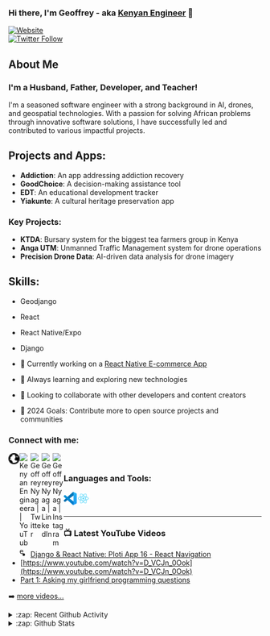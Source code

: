 ### Hi there, I'm Geoffrey - aka [Kenyan Engineer][website] 👋

[![Website](https://img.shields.io/website?label=GEOFFREYNYAGA.COM&style=for-the-badge&up_message=GO&url=https%3A%2F%2Fgeoffreynyaga.com)](https://geoffreynyaga.com)
<br>
[![Twitter Follow](https://img.shields.io/twitter/follow/geoffreynyaga?label=FOLLOW%20%40geoffreynyaga&style=for-the-badge)](https://twitter.com/geoffreynyaga)


## About Me

### I'm a Husband, Father, Developer, and Teacher!

I'm a seasoned software engineer with a strong background in AI, drones, and geospatial technologies. With a passion for solving African problems through innovative software solutions, I have successfully led and contributed to various impactful projects.


## Projects and Apps:

- **Addiction**: An app addressing addiction recovery
- **GoodChoice**: A decision-making assistance tool
- **EDT**: An educational development tracker
- **Yiakunte**: A cultural heritage preservation app

### Key Projects:

- **KTDA**: Bursary system for the biggest tea farmers group in Kenya
- **Anga UTM**: Unmanned Traffic Management system for drone operations
- **Precision Drone Data**: AI-driven data analysis for drone imagery

## Skills:

- Geodjango
- React
- React Native/Expo
- Django
  

- 🔭 Currently working on a [React Native E-commerce App][website]
- 🌱 Always learning and exploring new technologies
- 👯 Looking to collaborate with other developers and content creators
- 🥅 2024 Goals: Contribute more to open source projects and communities


### Connect with me:

[<img align="left" alt="geoffreynyaga.com" width="22px" src="https://raw.githubusercontent.com/iconic/open-iconic/master/svg/globe.svg" />][website]
[<img align="left" alt="Kenyan Engineer | YouTube" width="22px" src="https://cdn.jsdelivr.net/npm/simple-icons@v3/icons/youtube.svg" />][youtube]
[<img align="left" alt="Geoffrey Nyaga | Twitter" width="22px" src="https://cdn.jsdelivr.net/npm/simple-icons@v3/icons/twitter.svg" />][twitter]
[<img align="left" alt="Geoffrey Nyaga | LinkedIn" width="22px" src="https://cdn.jsdelivr.net/npm/simple-icons@v3/icons/linkedin.svg" />][linkedin]
[<img align="left" alt="Geoffrey Nyaga | Instagram" width="22px" src="https://cdn.jsdelivr.net/npm/simple-icons@v3/icons/instagram.svg" />][instagram]

<br />

### Languages and Tools:

[<img align="left" alt="Visual Studio Code" width="26px" src="https://raw.githubusercontent.com/github/explore/80688e429a7d4ef2fca1e82350fe8e3517d3494d/topics/visual-studio-code/visual-studio-code.png" />][ pytest django and django rest framework: 1 - django setup playlist ]

[<img align="left" alt="HTML5" width="26px" src="https://raw.githubusercontent.com/github/explore/80688e429a7d4ef2fca1e82350fe8e3517d3494d/topics/react/react.png" />][fullstack django and react native: m-pesa daraja api playlist]

<br />
<br />

---

### 📺 Latest YouTube Videos

<!-- YOUTUBE:START -->

- [Django & React Native: Ploti App 16 - React Navigation
  ](https://www.youtube.com/channel/UCmGMFufi9groUEokVw9XGJg)
- [https://www.youtube.com/watch?v=D_VCJn_0Ook](https://www.youtube.com/watch?v=D_VCJn_0Ook)
- [Part 1: Asking my girlfriend programming questions
  ](https://www.youtube.com/watch?v=1BNptrR9crs&t=5s)

<!-- YOUTUBE:END -->

➡️ [more videos...](https://www.youtube.com/channel/UCmGMFufi9groUEokVw9XGJg)

<details>
  <summary>:zap: Recent Github Activity</summary>

</details>

<details>
  <summary>:zap: Github Stats</summary>

  <img align="left" alt="Geoffrey's Github Stats" src="https://github-readme-stats.Geoffrey Nyaga.vercel.app/api?username=geoffreynyaga&show_icons=true&hide_border=true" />

</details>

[website]: https://geoffreynyaga.com
[twitter]: https://twitter.com/geoffreynyaga
[youtube]: https://www.youtube.com/channel/UCmGMFufi9groUEokVw9XGJg
[instagram]: https://instagram.com/nyagageoffrey
[linkedin]: https://linkedin.com/in/geoffreynyaga
[fullstack django and react native: m-pesa daraja api playlist]: https://www.youtube.com/playlist?list=PLP1DxoSC17LaBjsqv_9TfxjP8Q44J5mOx
[pytest django and django rest framework: 1 - django setup playlist]: https://www.youtube.com/watch?v=KIIdbVs7e8I&list=PLP1DxoSC17LZTTzgfq0Dimkm6eWJQC9ki
